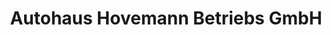 ---
title: "Autohaus Hovemann Betriebs GmbH"
url: /dortmund/autohaus-hovemann-betriebs-gmbh/
shop: Autowerkstatt
---